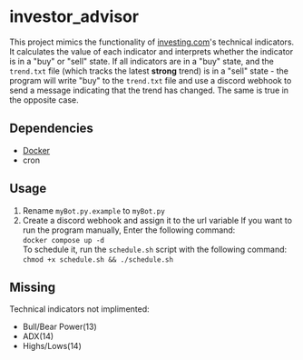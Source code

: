 # investor_advisor
This project mimics the functionality of [investing.com](investing.com)'s technical indicators. It calculates the value of each indicator and interprets whether the indicator is in a "buy" or "sell" state. If all indicators are in a "buy" state, and the `trend.txt` file (which tracks the latest **strong** trend) is in a "sell" state - the program will write "buy" to the `trend.txt` file and use a discord webhook to send a message indicating that the trend has changed. The same is true in the opposite case.
## Dependencies
* [Docker](https://docs.docker.com/engine/install/)
* cron
## Usage
1. Rename `myBot.py.example` to `myBot.py`
2. Create a discord webhook and assign it to the url variable
If you want to run the program manually, Enter the following command:\
`docker compose up -d`\
To schedule it, run the `schedule.sh` script with the following command:\
`chmod +x schedule.sh && ./schedule.sh`
## Missing
Technical indicators not implimented:
* Bull/Bear Power(13)
* ADX(14)
* Highs/Lows(14)
